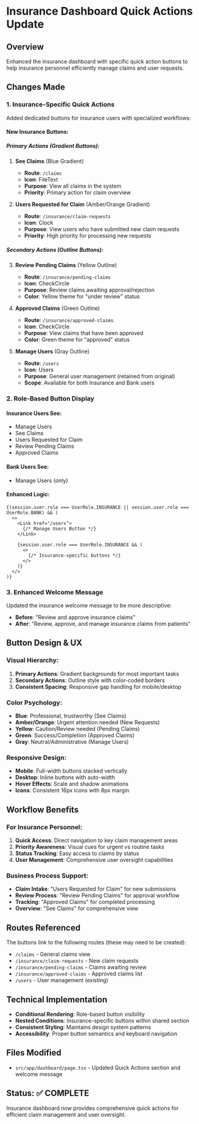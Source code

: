 # Insurance Dashboard Quick Actions Update

## Overview
Enhanced the insurance dashboard with specific quick action buttons to help insurance personnel efficiently manage claims and user requests.

## Changes Made

### 1. Insurance-Specific Quick Actions
Added dedicated buttons for insurance users with specialized workflows:

#### New Insurance Buttons:

##### Primary Actions (Gradient Buttons):
1. **See Claims** (Blue Gradient)
   - **Route**: `/claims`
   - **Icon**: FileText
   - **Purpose**: View all claims in the system
   - **Priority**: Primary action for claim overview

2. **Users Requested for Claim** (Amber/Orange Gradient)
   - **Route**: `/insurance/claim-requests`
   - **Icon**: Clock
   - **Purpose**: View users who have submitted new claim requests
   - **Priority**: High priority for processing new requests

##### Secondary Actions (Outline Buttons):
3. **Review Pending Claims** (Yellow Outline)
   - **Route**: `/insurance/pending-claims`
   - **Icon**: CheckCircle
   - **Purpose**: Review claims awaiting approval/rejection
   - **Color**: Yellow theme for "under review" status

4. **Approved Claims** (Green Outline)
   - **Route**: `/insurance/approved-claims`
   - **Icon**: CheckCircle
   - **Purpose**: View claims that have been approved
   - **Color**: Green theme for "approved" status

5. **Manage Users** (Gray Outline)
   - **Route**: `/users`
   - **Icon**: Users
   - **Purpose**: General user management (retained from original)
   - **Scope**: Available for both Insurance and Bank users

### 2. Role-Based Button Display

#### Insurance Users See:
- Manage Users
- See Claims
- Users Requested for Claim
- Review Pending Claims
- Approved Claims

#### Bank Users See:
- Manage Users (only)

#### Enhanced Logic:
```tsx
{(session.user.role === UserRole.INSURANCE || session.user.role === UserRole.BANK) && (
  <>
    <Link href="/users">
      {/* Manage Users Button */}
    </Link>
    
    {session.user.role === UserRole.INSURANCE && (
      <>
        {/* Insurance-specific buttons */}
      </>
    )}
  </>
)}
```

### 3. Enhanced Welcome Message
Updated the insurance welcome message to be more descriptive:
- **Before**: "Review and approve insurance claims"
- **After**: "Review, approve, and manage insurance claims from patients"

## Button Design & UX

### Visual Hierarchy:
1. **Primary Actions**: Gradient backgrounds for most important tasks
2. **Secondary Actions**: Outline style with color-coded borders
3. **Consistent Spacing**: Responsive gap handling for mobile/desktop

### Color Psychology:
- **Blue**: Professional, trustworthy (See Claims)
- **Amber/Orange**: Urgent attention needed (New Requests)
- **Yellow**: Caution/Review needed (Pending Claims)
- **Green**: Success/Completion (Approved Claims)
- **Gray**: Neutral/Administrative (Manage Users)

### Responsive Design:
- **Mobile**: Full-width buttons stacked vertically
- **Desktop**: Inline buttons with auto-width
- **Hover Effects**: Scale and shadow animations
- **Icons**: Consistent 16px icons with 8px margin

## Workflow Benefits

### For Insurance Personnel:
1. **Quick Access**: Direct navigation to key claim management areas
2. **Priority Awareness**: Visual cues for urgent vs routine tasks
3. **Status Tracking**: Easy access to claims by status
4. **User Management**: Comprehensive user oversight capabilities

### Business Process Support:
- **Claim Intake**: "Users Requested for Claim" for new submissions
- **Review Process**: "Review Pending Claims" for approval workflow
- **Tracking**: "Approved Claims" for completed processing
- **Overview**: "See Claims" for comprehensive view

## Routes Referenced
The buttons link to the following routes (these may need to be created):
- `/claims` - General claims view
- `/insurance/claim-requests` - New claim requests
- `/insurance/pending-claims` - Claims awaiting review
- `/insurance/approved-claims` - Approved claims list
- `/users` - User management (existing)

## Technical Implementation
- **Conditional Rendering**: Role-based button visibility
- **Nested Conditions**: Insurance-specific buttons within shared section
- **Consistent Styling**: Maintains design system patterns
- **Accessibility**: Proper button semantics and keyboard navigation

## Files Modified
- `src/app/dashboard/page.tsx` - Updated Quick Actions section and welcome message

## Status: ✅ COMPLETE
Insurance dashboard now provides comprehensive quick actions for efficient claim management and user oversight.

